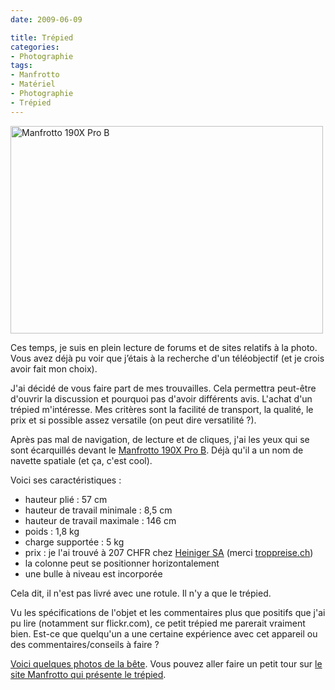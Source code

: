 ```yaml
---
date: 2009-06-09

title: Trépied
categories:
- Photographie
tags:
- Manfrotto
- Matériel
- Photographie
- Trépied
---
```

<img class="alignnone size-medium wp-image-1254" title="Manfrotto 190X Pro B" src="https://dlgjp9x71cipk.cloudfront.net/2009/06/2269969248_0c409615cc_o-500x332.jpg" alt="Manfrotto 190X Pro B" width="500" height="332" />

Ces temps, je suis en plein lecture de forums et de sites relatifs à la photo. Vous avez déjà pu voir que j’étais à la recherche d'un téléobjectif (et je crois avoir fait mon choix).

J'ai décidé de vous faire part de mes trouvailles. Cela permettra peut-être d'ouvrir la discussion et pourquoi pas d'avoir différents avis. L'achat d'un trépied m'intéresse. Mes critères sont la facilité de transport, la qualité, le prix et si possible assez versatile (on peut dire versatilité ?).

<!--more-->

Après pas mal de navigation, de lecture et de cliques,  j'ai les yeux qui se sont écarquillés devant le <a title="Lien vers sa fiche technique sur le site Manfrotto" href="https://www.manfrotto.com/Jahia/site/manfrotto/cache/off/pid/13145?livid=68|69&amp;idx=71">Manfrotto 190X Pro B</a>. Déjà qu'il a un nom de navette spatiale (et ça, c'est cool).

Voici ses caractéristiques :
<ul>
	<li>hauteur plié : 57 cm</li>
	<li>hauteur de travail minimale : 8,5 cm</li>
	<li>hauteur de travail maximale : 146 cm</li>
	<li>poids : 1,8 kg</li>
	<li>charge supportée : 5 kg</li>
	<li>prix : je l'ai trouvé à 207 CHFR chez <a title="La site de Heiniger" href="https://www.heinigerag.ch">Heiniger SA</a> (merci <a href="https://www.toppreise.ch">troppreise.ch</a>)</li>
	<li>la colonne peut se positionner horizontalement</li>
	<li>une bulle à niveau est incorporée</li>
</ul>
Cela dit, il n'est pas livré avec une rotule. Il n'y a que le trépied.

Vu les spécifications de l'objet et les commentaires plus que positifs que j'ai pu lire (notamment sur flickr.com), ce petit trépied me parerait vraiment bien. Est-ce que quelqu'un a une certaine expérience avec cet appareil ou des commentaires/conseils à faire ?

<span><a href="https://www.flickr.com/search/?w=all&amp;q=190X+manfrotto&amp;m=text">Voici quelques photos de la bête</a></span><span>. Vous pouvez aller faire un petit tour sur <a href="https://x.manfrotto.com/"><span>le site Manfrotto qui présente le trépied</span></a>.</span>
